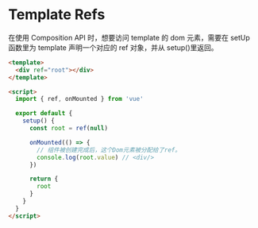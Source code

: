 # Template Refs

在使用 Composition API 时，想要访问 template 的 dom 元素，需要在 setUp 函数里为 template 声明一个对应的 ref 对象，并从 setup()里返回。

```html
<template>
  <div ref="root"></div>
</template>

<script>
  import { ref, onMounted } from 'vue'

  export default {
    setup() {
      const root = ref(null)

      onMounted(() => {
        // 组件被创建完成后，这个Dom元素被分配给了ref。
        console.log(root.value) // <div/>
      })

      return {
        root
      }
    }
  }
</script>
```
